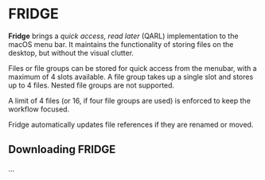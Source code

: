 # FRIDGE

**Fridge** brings a _quick access, read later_ (QARL) implementation to the macOS menu bar.
It maintains the functionality of storing files on the desktop, but without the visual clutter.

Files or file groups can be stored for quick access from the menubar, with a maximum of 4 slots available. 
A file group takes up a single slot and stores up to 4 files. Nested file groups are not supported.

A limit of 4 files (or 16, if four file groups are used) is enforced to keep the workflow focused.

Fridge automatically updates file references if they are renamed or moved.

## Downloading FRIDGE

...
